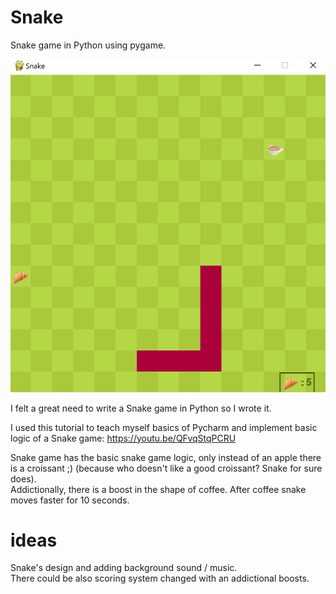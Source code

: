 # Snake
Snake game in Python using pygame.

![Alt text](graphics/example1.png?raw=true "Example")

I felt a great need to write a Snake game in Python so I wrote it.

I used this tutorial to teach myself basics of Pycharm and implement basic logic of a Snake game:
https://youtu.be/QFvqStqPCRU

Snake game has the basic snake game logic, only instead of an apple there is a croissant ;) (because who doesn't like a good croissant? Snake for sure does). </br> Addictionally, there is a boost in the shape of coffee. After coffee snake moves faster for 10 seconds.

# ideas
Snake's design and adding background sound / music. </br> There could be also scoring system changed with an addictional boosts.
